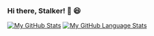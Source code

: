 ### Hi there, Stalker! 👋 😆

[![My GitHub Stats](https://github-readme-stats.vercel.app/api/?username=kirankumar-L&count_private=true&theme=tokyonight&showicons=true)]()
[![My GitHub Language Stats](https://github-readme-stats.vercel.app/api/top-langs/?username=kirankumar-L&theme=tokyonight)](https://github.com/kirankumar-L/github-readme-stats)
